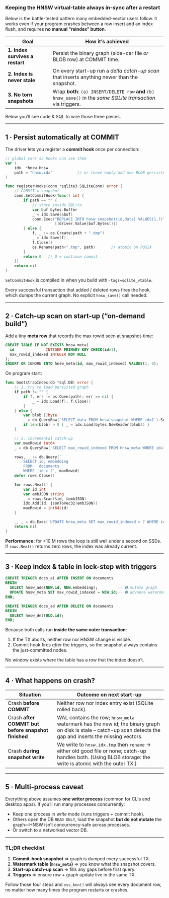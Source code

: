 ### Keeping the HNSW virtual-table **always in-sync** after a restart

Below is the battle-tested pattern many embedded-vector users follow.
It works even if your program crashes between a row insert and an index flush, and requires **no manual “reindex” button**.

| Goal                            | How it’s achieved                                                                                               |
| ------------------------------- | --------------------------------------------------------------------------------------------------------------- |
| **1. Index survives a restart** | Persist the binary graph (side-car file *or* BLOB row) at COMMIT time.                                          |
| **2. Index is never stale**     | On every start-up run a *delta catch-up scan* that inserts anything newer than the snapshot.                    |
| **3. No torn snapshots**        | Wrap **both**: `(a) INSERT/DELETE row` **and** `(b) hnsw_save()` in the *same SQLite transaction* via triggers. |

Below you’ll see code & SQL to wire those three pieces.

---

## 1 · Persist automatically at COMMIT

The driver lets you register a **commit hook** once per connection:

```go
// global vars so hooks can see them
var (
    idx  *hnsw.Hnsw
    path = "hnsw.idx"           // or leave empty and use BLOB persistence
)

func registerHooks(conn *sqlite3.SQLiteConn) error {
    // COMMIT = snapshot
    conn.SetCommitHook(func() int {
        if path == "" {
            // store inside SQLite
            var buf bytes.Buffer
            _ = idx.Save(&buf)
            conn.Exec("REPLACE INTO hnsw_snapshot(id,data) VALUES(1,?)",
                      []driver.Value{buf.Bytes()})
        } else {
            f, _ := os.Create(path + ".tmp")
            _ = idx.Save(f)
            f.Close()
            os.Rename(path+".tmp", path)       // atomic on POSIX
        }
        return 0   // 0 = continue commit
    })
    return nil
}
```

`SetCommitHook` is compiled in when you build with `-tags=sqlite_vtable`.

Every successful transaction that added / deleted rows fires the hook, which dumps the current graph.
No explicit `hnsw_save()` call needed.

---

## 2 · Catch-up scan on start-up (“on-demand build”)

Add a tiny **meta row** that records the max rowid seen at snapshot-time:

```sql
CREATE TABLE IF NOT EXISTS hnsw_meta(
  id              INTEGER PRIMARY KEY CHECK(id=1),
  max_rowid_indexed INTEGER NOT NULL
);
INSERT OR IGNORE INTO hnsw_meta(id, max_rowid_indexed) VALUES(1, 0);
```

On program start:

```go
func bootstrapIndex(db *sql.DB) error {
    // 1. try to load persisted graph
    if path != "" {
        if f, err := os.Open(path); err == nil {
            _ = idx.Load(f); f.Close()
        }
    } else {
        var blob []byte
        _ = db.QueryRow(`SELECT data FROM hnsw_snapshot WHERE id=1`).Scan(&blob)
        if len(blob) > 0 { _ = idx.Load(bytes.NewReader(blob)) }
    }

    // 2. incremental catch-up
    var maxRowid int64
    _ = db.QueryRow(`SELECT max_rowid_indexed FROM hnsw_meta WHERE id=1`).Scan(&maxRowid)

    rows, _ := db.Query(`
        SELECT id, embedding
        FROM   documents
        WHERE  id > ?`, maxRowid)
    defer rows.Close()

    for rows.Next() {
        var id int
        var embJSON string
        _ = rows.Scan(&id, &embJSON)
        idx.Add(id, jsonToVec32(embJSON))
        maxRowid = int64(id)
    }

    _, _ = db.Exec(`UPDATE hnsw_meta SET max_rowid_indexed = ? WHERE id=1`, maxRowid)
    return nil
}
```

**Performance:** for <10 M rows the loop is still well under a second on SSDs.
If `rows.Next()` returns zero rows, the index was already current.

---

## 3 · Keep index & table in lock-step with triggers

```sql
CREATE TRIGGER docs_ai AFTER INSERT ON documents
BEGIN
  SELECT hnsw_add(NEW.id, NEW.embedding);         -- ➊ mutate graph
  UPDATE hnsw_meta SET max_rowid_indexed = NEW.id;-- ➋ advance watermark
END;

CREATE TRIGGER docs_ad AFTER DELETE ON documents
BEGIN
  SELECT hnsw_del(OLD.id);
END;
```

Because both calls run **inside the same outer transaction**:

1. If the TX aborts, neither row nor HNSW change is visible.
2. Commit hook fires *after* the triggers, so the snapshot always contains the just-committed nodes.

No window exists where the table has a row that the index doesn’t.

---

## 4 · What happens on crash?

| Situation                                           | Outcome on next start-up                                                                                                                                       |
| --------------------------------------------------- | -------------------------------------------------------------------------------------------------------------------------------------------------------------- |
| Crash **before COMMIT**                             | Neither row nor index entry exist (SQLite rolled back).                                                                                                        |
| Crash **after COMMIT but before snapshot finished** | WAL contains the row; `hnsw_meta` watermark has the new id; the binary graph on disk is stale – catch-up scan detects the gap and inserts the missing vectors. |
| Crash **during snapshot write**                     | We write to `hnsw.idx.tmp` then `rename` -> either old good file or none; catch-up handles both. (Using BLOB storage: the write is atomic with the outer TX.)  |

---

## 5 · Multi-process caveat

Everything above assumes **one writer process** (common for CLIs and desktop apps).
If you’ll run many processes concurrently:

* Keep one process in *write* mode (runs triggers + commit hook).
* Others open the DB `READ ONLY`, load the snapshot **but do not mutate** the graph—HNSW isn’t concurrency-safe across processes.
* Or switch to a networked vector DB.

---

### TL;DR checklist

1. **Commit-hook snapshot** ⇒ graph is dumped every successful TX.
2. **Watermark table (`hnsw_meta`)** ⇒ you know what the snapshot covers.
3. **Start-up catch-up scan** ⇒ fills any gaps before first query.
4. **Triggers** ⇒ ensure row + graph update live in the same TX.

Follow those four steps and `vss_knn()` will always see every document row, no matter how many times the program restarts or crashes.

